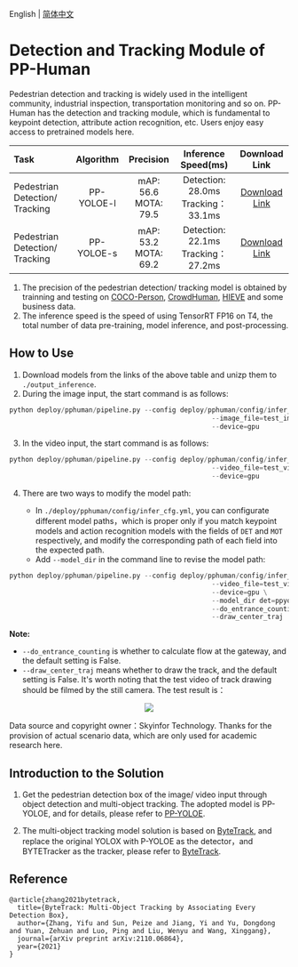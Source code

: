 English | [简体中文](mot.md)

# Detection and Tracking Module of PP-Human

Pedestrian detection and tracking is widely used in the intelligent community, industrial inspection, transportation monitoring and so on. PP-Human has the detection and tracking module, which is fundamental to keypoint detection, attribute action recognition, etc. Users enjoy easy access to pretrained models here.

| Task                 | Algorithm | Precision | Inference Speed(ms) | Download Link                                                                               |
|:---------------------|:---------:|:------:|:------:| :---------------------------------------------------------------------------------: |
| Pedestrian Detection/ Tracking    |  PP-YOLOE-l | mAP: 56.6 <br> MOTA: 79.5 | Detection: 28.0ms <br> Tracking：33.1ms | [Download Link](https://bj.bcebos.com/v1/paddledet/models/pipeline/mot_ppyoloe_l_36e_pipeline.zip) |
| Pedestrian Detection/ Tracking    |  PP-YOLOE-s | mAP: 53.2 <br> MOTA: 69.2 | Detection: 22.1ms <br> Tracking：27.2ms | [Download Link](https://bj.bcebos.com/v1/paddledet/models/pipeline/mot_ppyoloe_s_36e_pipeline.zip) |

1. The precision of the pedestrian detection/ tracking model is obtained by trainning and testing on [COCO-Person](http://cocodataset.org/), [CrowdHuman](http://www.crowdhuman.org/), [HIEVE](http://humaninevents.org/) and some business data.
2. The inference speed is the speed of using TensorRT FP16 on T4, the total number of data pre-training, model inference, and post-processing.

## How to Use

1. Download models from the links of the above table and unizp them to ```./output_inference```.
2. During the image input, the start command is as follows:
```python
python deploy/pphuman/pipeline.py --config deploy/pphuman/config/infer_cfg.yml \
                                                   --image_file=test_image.jpg \
                                                   --device=gpu
```
3. In the video input, the start command is as follows:
```python
python deploy/pphuman/pipeline.py --config deploy/pphuman/config/infer_cfg.yml \
                                                   --video_file=test_video.mp4 \
                                                   --device=gpu
```
4. There are two ways to modify the model path:

     - In `./deploy/pphuman/config/infer_cfg.yml`, you can configurate different model paths，which is proper only if you match keypoint models and action recognition models with the fields of `DET` and `MOT` respectively, and modify the corresponding path of each field into the expected path.
    - Add `--model_dir` in the command line to revise the model path:

```python
python deploy/pphuman/pipeline.py --config deploy/pphuman/config/infer_cfg.yml \
                                                   --video_file=test_video.mp4 \
                                                   --device=gpu \
                                                   --model_dir det=ppyoloe/
                                                   --do_entrance_counting \
                                                   --draw_center_traj

```
**Note:**

 - `--do_entrance_counting` is whether to calculate flow at the gateway, and the default setting is False.
 - `--draw_center_traj` means whether to draw the track, and the default setting is False. It's worth noting that the test video of track drawing should be filmed by the still camera.
The test result is：

<div width="1000" align="center">
  <img src="./images/mot.gif"/>
</div>

Data source and copyright owner：Skyinfor Technology. Thanks for the provision of actual scenario data, which are only used for academic research here.


## Introduction to the Solution

1. Get the pedestrian detection box of the image/ video input through object detection and multi-object tracking. The adopted model is PP-YOLOE, and for details, please refer to [PP-YOLOE](../../../configs/ppyoloe).

2. The multi-object tracking model solution is based on [ByteTrack](https://arxiv.org/pdf/2110.06864.pdf), and replace the original YOLOX with P-YOLOE as the detector，and BYTETracker as the tracker, please refer to [ByteTrack](../../../configs/mot/bytetrack).

## Reference
```
@article{zhang2021bytetrack,
  title={ByteTrack: Multi-Object Tracking by Associating Every Detection Box},
  author={Zhang, Yifu and Sun, Peize and Jiang, Yi and Yu, Dongdong and Yuan, Zehuan and Luo, Ping and Liu, Wenyu and Wang, Xinggang},
  journal={arXiv preprint arXiv:2110.06864},
  year={2021}
}
```
